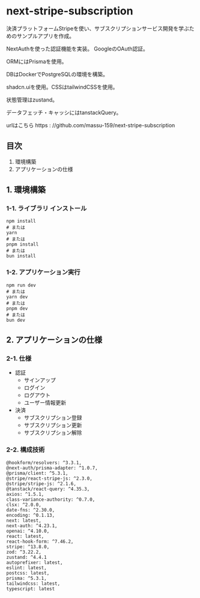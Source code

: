 # next-stripe-subscription

決済プラットフォームStripeを使い、サブスクリプションサービス開発を学ぶためのサンプルアプリを作成。

NextAuthを使った認証機能を実装。
GoogleのOAuth認証。

ORMにはPrismaを使用。

DBはDockerでPostgreSQLの環境を構築。

shadcn.uiを使用。CSSはtailwindCSSを使用。

状態管理はzustand。

データフェッチ・キャッシにはtanstackQuery。

urlはこちら
https : //github.com/massu-159/next-stripe-subscription


## 目次
1. 環境構築
2. アプリケーションの仕様

## 1. 環境構築

### 1-1. ライブラリ インストール

```
npm install
# または
yarn
# または
pnpm install
# または
bun install
```

### 1-2. アプリケーション実行

```
npm run dev
# または
yarn dev
# または
pnpm dev
# または
bun dev
```

## 2. アプリケーションの仕様

### 2-1. 仕様
- 認証
  - サインアップ
  - ログイン
  - ログアウト
  - ユーザー情報更新
- 決済
  - サブスクリプション登録
  - サブスクリプション更新
  - サブスクリプション解除

### 2-2. 構成技術
    @hookform/resolvers: ^3.3.1,
    @next-auth/prisma-adapter: ^1.0.7,
    @prisma/client: ^5.3.1,
    @stripe/react-stripe-js: ^2.3.0,
    @stripe/stripe-js: ^2.1.6,
    @tanstack/react-query: ^4.35.3,
    axios: ^1.5.1,
    class-variance-authority: ^0.7.0,
    clsx: ^2.0.0,
    date-fns: ^2.30.0,
    encoding: ^0.1.13,
    next: latest,
    next-auth: ^4.23.1,
    openai: ^4.10.0,
    react: latest,
    react-hook-form: ^7.46.2,
    stripe: ^13.8.0,
    zod: ^3.22.2,
    zustand: ^4.4.1
    autoprefixer: latest,
    eslint: latest,
    postcss: latest,
    prisma: ^5.3.1,
    tailwindcss: latest,
    typescript: latest
